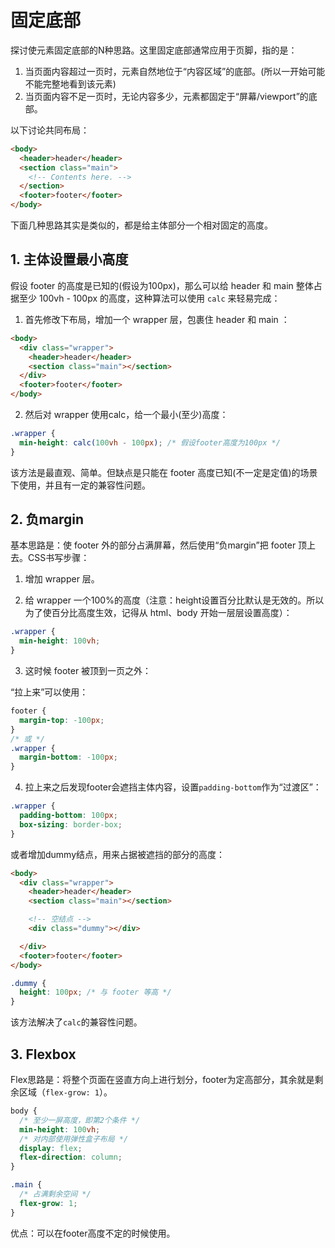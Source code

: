 # 固定底部

探讨使元素固定底部的N种思路。这里固定底部通常应用于页脚，指的是：

1. 当页面内容超过一页时，元素自然地位于“内容区域”的底部。(所以一开始可能不能完整地看到该元素)
1. 当页面内容不足一页时，无论内容多少，元素都固定于“屏幕/viewport”的底部。

以下讨论共同布局：
```html
<body>
  <header>header</header>
  <section class="main">
    <!-- Contents here. -->
  </section>
  <footer>footer</footer>
</body>
```

下面几种思路其实是类似的，都是给主体部分一个相对固定的高度。

## 1. 主体设置最小高度

假设 footer 的高度是已知的(假设为100px)，那么可以给 header 和 main 整体占据至少 100vh - 100px 的高度，这种算法可以使用 `calc` 来轻易完成：

1. 首先修改下布局，增加一个 wrapper 层，包裹住 header 和 main ：

```html
<body>
  <div class="wrapper">
    <header>header</header>
    <section class="main"></section>
  </div>
  <footer>footer</footer>
</body>
```

2. 然后对 wrapper 使用calc，给一个最小(至少)高度：

```css
.wrapper {
  min-height: calc(100vh - 100px); /* 假设footer高度为100px */
}
```

该方法是最直观、简单。但缺点是只能在 footer 高度已知(不一定是定值)的场景下使用，并且有一定的兼容性问题。

## 2. 负margin

基本思路是：使 footer 外的部分占满屏幕，然后使用“负margin”把 footer 顶上去。CSS书写步骤：

1. 增加 wrapper 层。

2. 给 wrapper 一个100%的高度（注意：height设置百分比默认是无效的。所以为了使百分比高度生效，记得从 html、body 开始一层层设置高度）：

```css
.wrapper {
  min-height: 100vh;
}
```

3. 这时候 footer 被顶到一页之外：

“拉上来”可以使用：

```css
footer {
  margin-top: -100px;
}
/* 或 */
.wrapper {
  margin-bottom: -100px;
}
```

4. 拉上来之后发现footer会遮挡主体内容，设置`padding-bottom`作为“过渡区”：

```css
.wrapper {
  padding-bottom: 100px;
  box-sizing: border-box;
}
```

或者增加dummy结点，用来占据被遮挡的部分的高度：

```html
<body>
  <div class="wrapper">
    <header>header</header>
    <section class="main"></section>

    <!-- 空结点 -->
    <div class="dummy"></div>

  </div>
  <footer>footer</footer>
</body>
```

```css
.dummy {
  height: 100px; /* 与 footer 等高 */
}
```

该方法解决了`calc`的兼容性问题。

## 3. Flexbox

Flex思路是：将整个页面在竖直方向上进行划分，footer为定高部分，其余就是剩余区域（`flex-grow: 1`）。

```css
body {
  /* 至少一屏高度，即第2个条件 */
  min-height: 100vh;
  /* 对内部使用弹性盒子布局 */
  display: flex;
  flex-direction: column;
}

.main {
  /* 占满剩余空间 */
  flex-grow: 1;
}
```

优点：可以在footer高度不定的时候使用。
